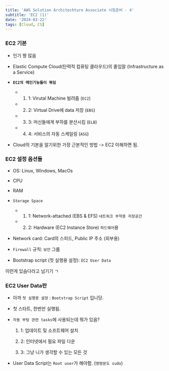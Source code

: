 ```yaml
---
title: 'AWS Solution Architechture Associate 시험준비 - 4'
subtitle: 'EC2 (1)'
date: '2024-03-22'
tags: [Cloud, CS]
---
```


### EC2 기본

- 인기 짱 많음

- Elastic Compute Cloud(탄력적 컴퓨팅 클라우드)의 줄임말 (Infrastructure as a Service)

- **`EC2의 메인기능들이 뭐임`**

  - 1. 1: Virutal Machine 빌려줌 (`EC2`)
  
  - 2. 2: Virtual Drive에 data 저장 (`EBS`)
  
  - 3. 3: 머신들에게 부하를 분산시킴 (`ELB`)
  
  - 4. 4: 서비스의 자동 스케일링 (`ASG`)
  
- Cloud의 기본을 알기위한 가장 근본적인 방법 -> EC2 이해하면 됨.

### EC2 설정 옵션들

- OS: Linux, Windows, MacOs

- CPU 

- RAM

- `Storage Space `

  - 1. 1: Network-attached (EBS & EFS) `네트워크 부착용 저장공간`
  
  - 2. 2: Hardware (EC2 Instance Store) `하드웨어`용

- Network card: Card의 스피드, Public IP 주소 (외부용)

- `Firewall` 규칙: `보안` 그룹

- Bootstrap script (첫 실행용 설정): `EC2 User Data`

이런게 있슴다라고 넘기기 ㄱ

### EC2 User Data란

- 아까 `첫 실행용 설정` : `Bootstrap Script` 입니당.

- 첫 스타트, 한번만 실행됨.

- `자동 부팅 관련 tasks`에 사용되는데 뭐가 있음?
  
  1. 1: 업데이트 및 소프트웨어 설치

  2. 2: 인터넷에서 필요 파일 다운

  3. 3: 그냥 니가 생각할 수 있는 모든 것

- User Data Script는 `Root user`가 해야함. (`명령문도 sudo`)



